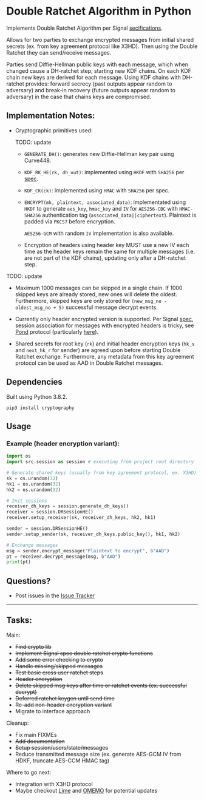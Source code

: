 # Double Ratchet Algorithm in Python

Implements Double Ratchet Algorithm per Signal [secifications](https://signal.org/docs/specifications/doubleratchet/).

Allows for two parties to exchange encrypted messages from initial shared secrets (ex. from key agreement protocol like X3HD). Then using the Double Ratchet they can
send/receive messages. 

Parties send Diffie-Hellman public keys with each message, which when changed cause a DH-ratchet step, starting new KDF chains. On each KDF chain new keys are derived for each message. Using KDF chains with DH-ratchet provides: forward secrecy (past outputs appear random to adversary) and break-in recovery (future outputs appear random to adversary) in the case that chains keys are compromised.

## Implementation Notes:

- Cryptographic primitives used:  
  
  TODO: update

  - `GENERATE_DH()`: generates new Diffie-Hellman key pair using Curve448.  
  
  - `KDF_RK_HE(rk, dh_out)`: implemented using `HKDF` with `SHA256` per [spec](https://signal.org/docs/specifications/doubleratchet/#implementation-considerations).
  
  - `KDF_CK(ck)`: implemented using `HMAC` with `SHA256` per spec.

  - `ENCRYPT(mk, plaintext, associated_data)`: implementated using `HKDF` to generate  `aes_key`, `hmac_key` and `IV` for `AES256-CBC` with `HMAC-SHA256` authentication tag (`associated_data||ciphertext`). Plaintext is padded via `PKCS7` before encryption.  

    `AES256-GCM` with random `IV` implementation is also available.


  - Encryption of headers using header key MUST use a new IV each time as the header keys remain the same for multiple messages (i.e. are not part of the KDF chains), updating only after a DH-ratchet step. 

TODO: update

- Maximum 1000 messages can be skipped in a single chain. If 1000 skipped keys are already stored, new ones will delete the oldest. Furthermore, skipped keys are only stored for `(new_msg_no - oldest_msg_no + 5)` successful message decrypt events.

- Currently only header encrypted version is supported. Per Signal [spec](https://signal.org/docs/specifications/doubleratchet/#double-ratchet-with-header-encryption), session association for messages with encrypted headers is tricky, see [Pond](https://github.com/agl/pond) protocol (particularly [here](https://github.com/agl/pond/blob/675020c2d997636c8cd4c24c83e7bcd872dcd3aa/client/network.go)).

- Shared secrets for root key (`rk`) and initial header encryption keys (`hk_s` and `next_hk_r` for sender) are agreed upon before starting Double Ratchet exchange. Furthermore, any metadata from this key agreement protocol can be used as AAD in Double Ratchet messages. 

## Dependencies

Built using Python 3.8.2.  

```pip3 install cryptography```

## Usage

### Example (header encryption variant):

```python
import os
import src.session as session # executing from project root directory

# Generate shared keys (usually from key agreement protocol, ex. X3HD)
sk = os.urandom(32)
hk1 = os.urandom(32)
hk2 = os.urandom(32)

# Init sessions
receiver_dh_keys = session.generate_dh_keys()
receiver = session.DRSessionHE()
receiver.setup_receiver(sk, receiver_dh_keys, hk2, hk1)

sender = session.DRSessionHE()
sender.setup_sender(sk, receiver_dh_keys.public_key(), hk1, hk2)

# Exchange messages
msg = sender.encrypt_message("Plaintext to encrypt", b"AAD")
pt = receiver.decrypt_message(msg, b"AAD")
print(pt)
```

## Questions?

- Post issues in the [Issue Tracker](https://github.com/nefrob/double-ratchet-alg/issues)

* * *

## Tasks:

 Main:

- ~~Find crypto lib~~
- ~~Implement Signal spec double ratchet crypto functions~~
- ~~Add some error checking to crypto~~
- ~~Handle missing/skipped messages~~
- ~~Test basic cross user ratchet steps~~
- ~~Header encryption~~
- ~~Delete skipped msg keys after time or ratchet events (ex. successful decrypt)~~
- ~~Deferred ratchet keygen until send time~~
- ~~Re-add non-header encryption variant~~
- Migrate to interface approach

Cleanup:

- Fix main FIXMEs
- ~~Add documentation~~
- ~~Setup session/users/state/messages~~
- Reduce transmitted message size (ex. generate AES-GCM IV from HDKF, truncate AES-CCM HMAC tag)

Where to go next:

- Integration with X3HD protocol
- Maybe checkout [Lime](https://gitlab.linphone.org/BC/public/lime/blob/master/lime.pdf) and [OMEMO](https://xmpp.org/extensions/xep-0384.html) for potential updates